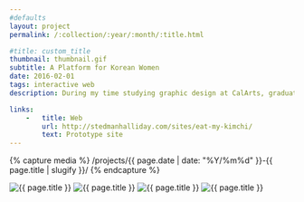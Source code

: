 ```yaml
---
#defaults
layout: project
permalink: /:collection/:year/:month/:title.html

#title: custom_title
thumbnail: thumbnail.gif
subtitle: A Platform for Korean Women
date: 2016-02-01
tags: interactive web
description: During my time studying graphic design at CalArts, graduate student <a href="http://cargocollective.com/irischung" target="_blank">Iris Chung</a> designed a web platform for Korean women to share thoughts about their experiences with misogyny as her MFA thesis. She contracted me to develop a prototype in order to demonstrate its functionality to faculty during her thesis presentation.

links:
    -   title: Web
        url: http://stedmanhalliday.com/sites/eat-my-kimchi/
        text: Prototype site
---
```


<!-- set project media path -->
{% capture media %}
    /projects/{{ page.date | date: "%Y/%m%d" }}-{{ page.title | slugify }}/
{% endcapture %}
<!-- end -->

<!-- media -->
<img class="span8" src="{{ site.data.global_assets.placeholder }}" data-src="{{media|strip}}kimchi-1.png" alt="{{ page.title }}">
<img class="span8" src="{{ site.data.global_assets.placeholder }}" data-src="{{media|strip}}kimchi-2.png" alt="{{ page.title }}">
<img class="span8" src="{{ site.data.global_assets.placeholder }}" data-src="{{media|strip}}kimchi-3.png" alt="{{ page.title }}">
<img class="span8" src="{{ site.data.global_assets.placeholder }}" data-src="{{media|strip}}kimchi-4.png" alt="{{ page.title }}">
